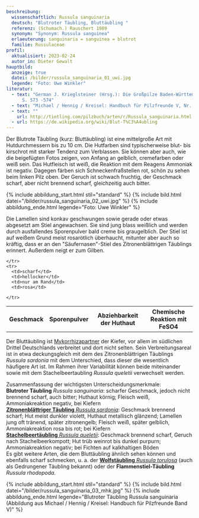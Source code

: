 ```yaml
---
beschreibung:
  wissenschaftlich: Russula sanguinaria
  deutsch: "Blutroter Täubling, Bluttäubling "
  referenz: (Schumach.) Rauschert 1989
  synonym: "Synonym: Russula sanguinea"
  erlaeuterung: sanguinaria = sanguinea = blutrot
  familie: Russulaceae
profil:
  aktualisiert: 2023-02-24
  autor_in: Dieter Gewalt
hauptbild:
  anzeige: true
  datei: /bilder/russula_sanguinaria_01_uwi.jpg
  legende: "Foto: Uwe Winkler"
literatur:
  - text: "German J. Krieglsteiner (Hrsg.): Die Großpilze Baden-Württembergs Band 2
      S. 573 -574"
  - text: "Michael / Hennig / Kreisel: Handbuch für Pilzfreunde V, Nr. 149"
  - text: ""
    url: http://tintling.com/pilzbuch/arten/r/Russula_sanguinaria.html
  - url: https://de.wikipedia.org/wiki/Blut-T%C3%A4ubling
---
```

Der Blutrote Täubling (kurz: Bluttäubling) ist eine mittelgroße Art mit Hutdurchmessern bis zu 10 cm. Die Hutfarben sind typischerweise blut- bis kirschrot mit starker Tendenz zum Verblassen. Sie können aber auch, wie die beigefügten Fotos zeigen, von Anfang an gelblich, cremefarben oder weiß sein. Das Hutfleisch ist weiß, die Reaktion mit dem Reagens Ammoniak ist negativ. Dagegen färben sich Schneckenfraßstellen rot, schön zu sehen beim linken Pilz oben. Der Geruch ist schwach fruchtig, der Geschmack scharf, aber nicht brennend scharf, gleichzeitig auch bitter.

{% include abbildung_start.html stil="standard" %}
{% include bild.html datei="/bilder/russula_sanguinaria_02_uwi.jpg" %}
{% include abbildung_ende.html legende="Foto: Uwe Winkler" %}

Die Lamellen sind konkav geschwungen sowie gerade oder etwas abgesetzt am Stiel angewachsen. Sie sind jung blass weißlich und werden durch ausfallendes Sporenpulver bald creme bis graugelblich. Der Stiel ist auf weißem Grund meist rosarötlich überhaucht, mitunter aber auch so kräftig, dass er an den "Säufernasen"-Stiel des Zitronenblättrigen Täublings erinnert. Außerdem neigt er zum Gilben. 

<div class="table-responsive">
  <table class="table taeubling">
    <tr>
      <th rowspan="2">Geschmack</th>
      <th rowspan="2">Sporenpulver</th>
      <th rowspan="2">Abziehbarkeit der Huthaut</th>
      <th colspan="3" class="text-center">Chemische Reaktion mit FeSO4</th>
    </tr>
    <tr>
      
      
    </tr>
    <tr>
      <td>scharf</td>
      <td>hellocker</td>
      <td>nur am Rand</td>
      <td>rosa</td>
       
    </tr>
  </table>
</div>

Der Bluttäubling ist [Mykorrhizapartner](Mykorrhiza "Glossar") der Kiefer, vor allem im südlichen Drittel Deutschlands verbreitet und dort nicht selten. Sein Verbreitungsareal ist in etwa deckungsgleich mit dem des Zitronenblättrigen Täublings *Russula sardonia* mit dem Unterschied, dass dieser die wesentlich häufigere Art ist. Im Rahmen ihrer Variabilität können beide miteinander sowie mit dem Stachelbeertaubling *Russula queletii* verwechselt werden.

Zusammenfassung der wichtigsten Unterscheidungsmerkmale:\
**Blutroter Täubling** *Russula sanguinaria*: scharfer Geschmack, jedoch nicht brennend scharf, auch bitter; Huthaut körnig; Fleisch weiß, Ammoniakreaktion negativ, bei Kiefern\
[**Zitronenblättriger Täubling** *Russula sardonia*](/pilze/russula-sardonia-zitronenblättriger-täubling): Geschmack brennend scharf; Hut meist dunkler violett, Huthaut metallisch glänzend; Lamellen jung oft tränend, später zitronengelb; Fleisch weiß, später gelblich, Ammoniakreaktion rosa bis rot; bei Kiefern\
[**Stachelbeertäubling** *Russula queletii*](/pilze/russula-queletii-stachelbeertäubling): Geschmack brennend scharf, Geruch nach Stachelbeerkompott; Hut trüb weinrot bis dunkel purpurn; Ammoniakreaktion negativ; bei Fichten auf kalkhaltigen Böden\
Es gibt weitere Arten, die dem Bluttäubling ähnlich sehen können und ebenfalls scharf schmecken, u. a. der [**Wolfstäubling** *Russula torulosa*](/pilze/russula-torulosa-gedrungener-täubling-wolfstäubling) (auch als Gedrungener Täubling bekannt) oder der **Flammenstiel-Täubling** *Russula rhodopoda*.

{% include abbildung_start.html stil="standard" %}
{% include bild.html datei="/bilder/russula_sanguinaria_03_mhk.jpg" %}
{% include abbildung_ende.html legende="Blutroter Täubling Russula sanguinaria (Abbildung aus Michael / Hennig / Kreisel: Handbuch für Pilzfreunde Band V)" %}